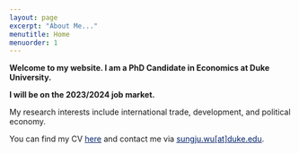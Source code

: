 ```yaml
---
layout: page
excerpt: "About Me..."
menutitle: Home
menuorder: 1
---
```


**Welcome to my website. I am a PhD Candidate in Economics at Duke University.**

**I will be on the 2023/2024 job market.**

My research interests include international trade, development, and political economy.

You can find my CV <a href="https://sungjuwu.github.io/documents/CV_sungjuwu.pdf" target="_blank"><span style="color:#012169"><u>here</u></span></a> and contact me via <a href = "mailto: sungju.wu@duke.edu"><span style="color:#012169"><u>sungju.wu[at]duke.edu</u></span></a>.

